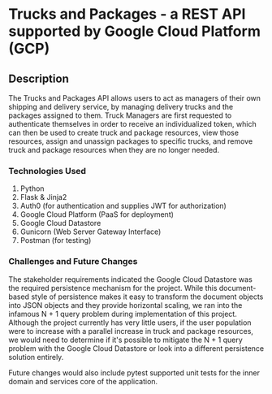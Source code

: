 # Trucks and Packages - a REST API supported by Google Cloud Platform (GCP)

## Description

The Trucks and Packages API allows users to act as managers of their own shipping and delivery service, by managing delivery trucks and the packages assigned to them. Truck Managers are first requested to authenticate themselves in order to receive an individualized token, which can then be used to create truck and package resources, view those resources, assign and unassign packages to specific trucks, and remove truck and package resources when they are no longer needed.

### Technologies Used

1. Python
2. Flask & Jinja2
3. Auth0 (for authentication and supplies JWT for authorization)
4. Google Cloud Platform (PaaS for deployment)
5. Google Cloud Datastore
6. Gunicorn (Web Server Gateway Interface)
7. Postman (for testing)

### Challenges and Future Changes

The stakeholder requirements indicated the Google Cloud Datastore was the required persistence mechanism for the project. While this document-based style of persistence makes it easy to transform the document objects into JSON objects and they provide horizontal scaling, we ran into the infamous N + 1 query problem during implementation of this project. Although the project currently has very little users, if the user population were to increase with a parallel increase in truck and package resources, we would need to determine if it's possible to mitigate the N + 1 query problem with the Google Cloud Datastore or look into a different persistence solution entirely.

Future changes would also include pytest supported unit tests for the inner domain and services core of the application.